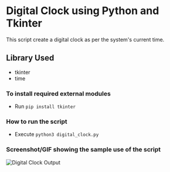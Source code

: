 # Digital Clock using Python and Tkinter
This script create a digital clock as per the system's current time.

## Library Used
* tkinter
* time

### To install required external modules
* Run `pip install tkinter` 

### How to run the script
- Execute `python3 digital_clock.py`

### Screenshot/GIF showing the sample use of the script

![Digital Clock Output](https://github.com/Python-World/python-mini-projects/blob/master/projects/Digital_clock/Digital%20Clock.PNG)
